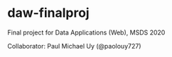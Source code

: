 # daw-finalproj
Final project for Data Applications (Web), MSDS 2020

Collaborator: Paul Michael Uy (@paolouy727)
